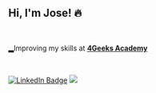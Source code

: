 ## Hi, I'm Jose</a>! 🔥

<br>

▂Improving my skills at <strong><a href="https://github.com/4GeeksAcademy" target="_blank">4Geeks Academy</a></strong>  

<br>

<a href="https://www.linkedin.com/in/josegarciarodriguez/"><img src="https://img.shields.io/badge/-LinkedIn-000000?style=flat-square&amp;labelColor=000000&amp;logo=LinkedIn&amp;link=https://www.linkedin.com/in/josegarciarodriguez/" alt="LinkedIn Badge"></a> <a href="https://badges.pufler.dev">
  <img src="https://badges.pufler.dev/visits/m4n50n/m4n50n?style=flat-square&color=black&logo=github"></a><!--<a href="https://badges.pufler.dev">  <img src="https://badges.pufler.dev/repos/m4n50n?style=flat-square&color=black&logo=github"></a>-->
